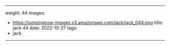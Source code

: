 
---
weight: 44
images:
- https://jumpingcow-images.s3.amazonaws.com/jack/jack_044.png
title: jack 44
date: 2022-10-27
tags:
- jack
---
